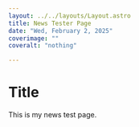 ```yaml
---
layout: ../../layouts/Layout.astro
title: News Tester Page
date: "Wed, February 2, 2025"
coverimage: ""
coveralt: "nothing"

---
```


# Title

This is my news test page.

